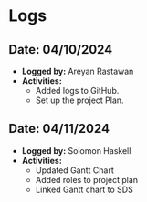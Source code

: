 # Logs

## Date: 04/10/2024
- **Logged by:** Areyan Rastawan
- **Activities:** 
  - Added logs to GitHub.
  - Set up the project Plan.

## Date: 04/11/2024
- **Logged by:** Solomon Haskell
- **Activities:** 
  - Updated Gantt Chart
  - Added roles to project plan
  - Linked Gantt chart to SDS

